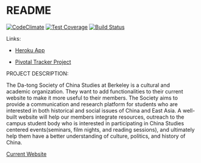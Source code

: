 # README
[![CodeClimate](https://codeclimate.com/github/JaySiu/Datong/badges/gpa.svg)](https://codeclimate.com/github/JaySiu/Datong)
[![Test Coverage](https://codeclimate.com/github/JaySiu/Datong/badges/coverage.svg)](https://codeclimate.com/github/JaySiu/Datong/coverage)
[![Build Status](https://travis-ci.org/JaySiu/Datong.svg?branch=master)](https://travis-ci.org/JaySiu/Datong)

Links:

* [Heroku App](https://datong2017sum.herokuapp.com/)

* [Pivotal Tracker Project](https://www.pivotaltracker.com/projects/2068521)


PROJECT DESCRIPTION:

The Da-tong Society of China Studies at Berkeley is a cultural and academic organization. They want to add functionalities to their current website to make it more useful to their members.
The Society aims to provide a communication and research platform for students who are interested in both historical and social issues of China and East Asia.
A well-built website will help our members integrate resources, outreach to the campus student body who is interested in participating in China Studies centered events(seminars, film nights, and reading sessions), and ultimately help them have a better understanding of culture, politics, and history of China.

[Current Website](http://datong-berkeley-edu.apphost.ocf.berkeley.edu/)
